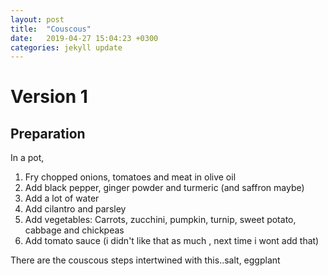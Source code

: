 ```yaml
---
layout: post
title:  "Couscous"
date:   2019-04-27 15:04:23 +0300
categories: jekyll update
---
```

# Version 1

## Preparation
In a pot,
1. Fry chopped onions, tomatoes and meat in olive oil
2. Add black pepper, ginger powder and turmeric (and saffron maybe)
3. Add a lot of water
5. Add cilantro and parsley
6. Add vegetables: Carrots, zucchini, pumpkin, turnip, sweet potato, cabbage and chickpeas
7. Add tomato sauce (i didn't like that as much , next time i wont add that)

There are the couscous steps intertwined with this..salt, eggplant
